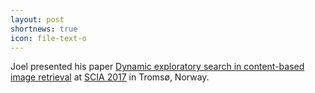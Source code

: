 ```yaml
---
layout: post
shortnews: true
icon: file-text-o
---
```

Joel presented his paper
[Dynamic exploratory search in content-based image retrieval][paper]
at [SCIA 2017][scia] in Tromsø, Norway.

[paper]: https://link.springer.com/chapter/10.1007%2F978-3-319-59126-1_45
[scia]: http://scia2017.org/

